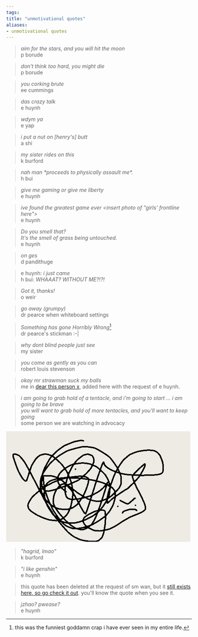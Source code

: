 ```yaml
---
tags: 
title: "unmotivational quotes"
aliases:
- unmotivational quotes
---
```


> *aim for the stars, and you will hit the moon*  
> p borude

> *don't think too hard, you might die*  
> p borude

> *you corking brute*  
> ee cummings

> *das crazy talk*  
> e huynh

> *wdym ya*  
> e yap

> *i put a nut on [henry's] butt*  
> a shi

> *my sister rides on this*  
> k burford

> *nah man \*proceeds to physically assault me\*.*  
> h bui

> *give me gaming or give me liberty*  
> e huynh

> *ive found the greatest game ever \<insert photo of "girls' frontline here"\>*  
> e huynh

> *Do you smell that?*  
> *It's the smell of grass being untouched.*  
> e huynh

> *on ges*  
> d pandithuge

> e huynh: *i just came*  
> h bui: *WHAAAT? WITHOUT ME?!?!*

> *Got it, thanks!*  
> o weir

> *go away (grumpy)*  
> dr pearce when whiteboard settings

> *Something has gone Horribly Wrong*[^1]  
> dr pearce's stickman :-|

> *why dont blind people just see*  
> my sister

> *you come as gently as you can*  
> robert louis stevenson

> *okay mr strawman suck my balls*  
> me in [dear this person x](dearX.md), added here with the request of e huynh.

> *i am going to grab hold of a tentacle, and i'm going to start ... i am going to be brave*  
> *you will want to grab hold of more tentacles, and you'll want to keep going*  
> some person we are watching in advocacy

![grodianKnot](assets/grodianKnot.png)

> *"hagrid, lmao"*  
> k burford

> *"i like genshin"*  
> e huynh

> this quote has been deleted at the request of sm wan, but it [still exists here, so go check it out](https://shan-mei.github.io/shanmeis-notes/ranting/the-town.html). you'll know the quote when you see it.

> *jzhao? pwease?*  
> e huynh

[^1]: this was the funniest goddamn crap i have ever seen in my entire life.